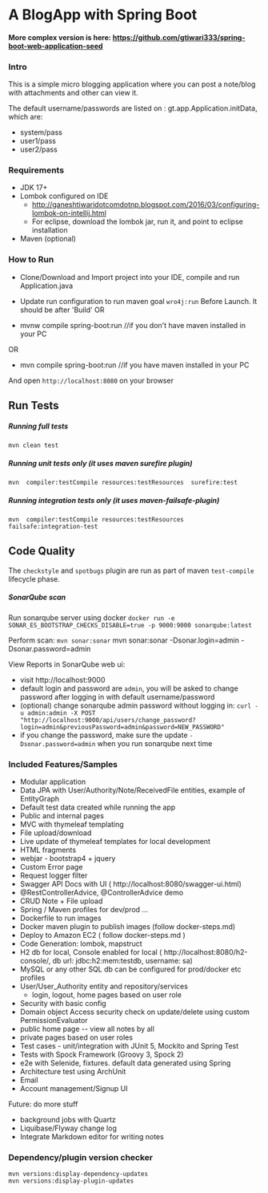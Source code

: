 # A BlogApp with Spring Boot

#### More complex version is here: https://github.com/gtiwari333/spring-boot-web-application-seed

### Intro

This is a simple micro blogging application where you can post a note/blog with attachments and other can view it.

The default username/passwords are listed on : gt.app.Application.initData, which are:

- system/pass
- user1/pass
- user2/pass

### Requirements

- JDK 17+
- Lombok configured on IDE
    - http://ganeshtiwaridotcomdotnp.blogspot.com/2016/03/configuring-lombok-on-intellij.html
    - For eclipse, download the lombok jar, run it, and point to eclipse installation
- Maven (optional)

### How to Run

- Clone/Download and Import project into your IDE, compile and run Application.java
- Update run configuration to run maven goal `wro4j:run` Before Launch. It should be after 'Build'
  OR

- mvnw compile spring-boot:run //if you don't have maven installed in your PC

OR

- mvn compile spring-boot:run //if you have maven installed in your PC

And open   `http://localhost:8080` on your browser

## Run Tests

##### Running full tests

`mvn clean test`

##### Running unit tests only (it uses maven surefire plugin)

`mvn  compiler:testCompile resources:testResources  surefire:test`

##### Running integration tests only (it uses maven-failsafe-plugin)

`mvn  compiler:testCompile resources:testResources  failsafe:integration-test`

## Code Quality

The `checkstyle` and `spotbugs` plugin are run as part of maven `test-compile` lifecycle phase.

##### SonarQube scan

Run sonarqube server using docker
`docker run -e SONAR_ES_BOOTSTRAP_CHECKS_DISABLE=true -p 9000:9000 sonarqube:latest`

Perform scan:
`mvn sonar:sonar`
mvn sonar:sonar -Dsonar.login=admin -Dsonar.password=admin

View Reports in SonarQube web ui:

- visit http://localhost:9000
- default login and password are `admin`, you will be asked to change password after logging in with default
  username/password
- (optional) change sonarqube admin password without logging
  in: `curl -u admin:admin -X POST "http://localhost:9000/api/users/change_password?login=admin&previousPassword=admin&password=NEW_PASSWORD"`
- if you change the password, make sure the update `-Dsonar.password=admin` when you run sonarqube next time

### Included Features/Samples
- Modular application
- Data JPA with User/Authority/Note/ReceivedFile entities, example of EntityGraph
- Default test data created while running the app
- Public and internal pages
- MVC with thymeleaf templating
- File upload/download
- Live update of thymeleaf templates for local development
- HTML fragments
- webjar - bootstrap4 + jquery
- Custom Error page
- Request logger filter
- Swagger API Docs with UI  ( http://localhost:8080/swagger-ui.html)
- @RestControllerAdvice, @ControllerAdvice demo
- CRUD Note + File upload
- Spring / Maven profiles for dev/prod ...
- Dockerfile to run images
- Docker maven plugin to publish images (follow docker-steps.md)
- Deploy to Amazon EC2 ( follow docker-steps.md )
- Code Generation: lombok, mapstruct
- H2 db for local, Console enabled for local ( http://localhost:8080/h2-console/, db url: jdbc:h2:mem:testdb, username:
  sa)
- MySQL or any other SQL db can be configured for prod/docker etc profiles
- User/User_Authority entity and repository/services
    - login, logout, home pages based on user role
- Security with basic config
- Domain object Access security check on update/delete using custom PermissionEvaluator
- public home page -- view all notes by all
- private pages based on user roles
- Test cases - unit/integration with JUnit 5, Mockito and Spring Test
- Tests with Spock Framework (Groovy 3, Spock 2)
- e2e with Selenide, fixtures. default data generated using Spring
- Architecture test using ArchUnit
- Email
- Account management/Signup UI

Future: do more stuff

- background jobs with Quartz
- Liquibase/Flyway change log
- Integrate Markdown editor for writing notes

### Dependency/plugin version checker

    mvn versions:display-dependency-updates
    mvn versions:display-plugin-updates



